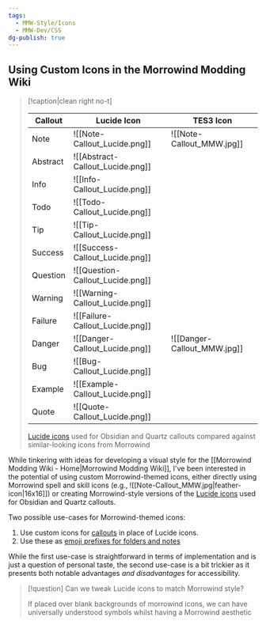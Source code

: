 ```yaml
---
tags:
  - MMW-Style/Icons
  - MMW-Dev/CSS
dg-publish: true
---
```

## Using Custom Icons in the Morrowind Modding Wiki

> [!caption|clean right no-t]
> 
> | Callout  | Lucide Icon                      | TES3 Icon                   |
> | -------- | -------------------------------- | --------------------------- |
> | Note     | ![[Note-Callout_Lucide.png]]     | ![[Note-Callout_MMW.jpg]]   |
> | Abstract | ![[Abstract-Callout_Lucide.png]] |                             |
> | Info     | ![[Info-Callout_Lucide.png]]     |                             |
> | Todo     | ![[Todo-Callout_Lucide.png]]     |                             |
> | Tip      | ![[Tip-Callout_Lucide.png]]      |                             |
> | Success  | ![[Success-Callout_Lucide.png]]  |                             |
> | Question | ![[Question-Callout_Lucide.png]] |                             |
> | Warning  | ![[Warning-Callout_Lucide.png]]  |                             |
> | Failure  | ![[Failure-Callout_Lucide.png]]  |                             |
> | Danger   | ![[Danger-Callout_Lucide.png]]   | ![[Danger-Callout_MMW.jpg]] |
> | Bug      | ![[Bug-Callout_Lucide.png]]      |                             |
> | Example  | ![[Example-Callout_Lucide.png]]  |                             |
> | Quote    | ![[Quote-Callout_Lucide.png]]    |                             |
> 
> [Lucide icons](https://lucide.dev/) used for Obsidian and Quartz callouts compared against similar-looking icons from Morrowind

While tinkering with ideas for developing a visual style for the [[Morrowind Modding Wiki - Home|Morrowind Modding Wiki]], I've been interested in the potential of using custom Morrowind-themed icons, either directly using Morrowind spell and skill icons (e.g., ![[Note-Callout_MMW.jpg|feather-icon|16x16]]) or creating Morrowind-style versions of the [Lucide icons](https://lucide.dev/) used for Obsidian and Quartz callouts.

Two possible use-cases for Morrowind-themed icons:

1. Use custom icons for [callouts](https://quartz.jzhao.xyz/features/callouts) in place of Lucide icons.
2. Use these as [emoji prefixes for folders and notes](https://quartz.jzhao.xyz/features/explorer#add-emoji-prefix) 

While the first use-case is straightforward in terms of implementation and is just a question of personal taste, the second use-case is a bit trickier as it presents both notable advantages _and disadvantages_ for accessibility. 

> [!question] Can we tweak Lucide icons to match Morrowind style?
> 
> If placed over blank backgrounds of morrowind icons, we can have universally understood symbols whilst having a Morrowind aesthetic 
